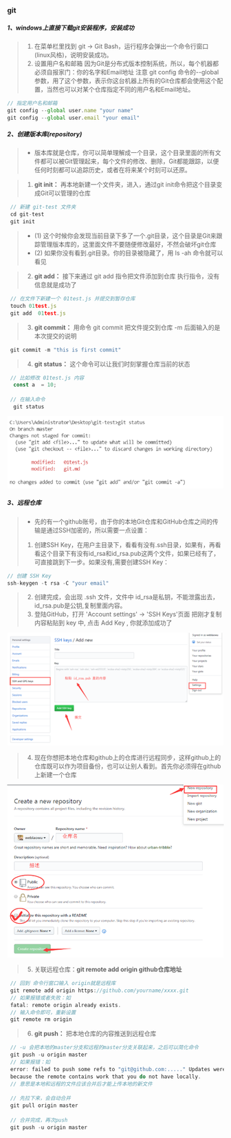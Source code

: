 ### git
##### 1、windows上直接下载git安装程序，安装成功
>1. 在菜单栏里找到 git -> Git Bash，运行程序会弹出一个命令行窗口(linux风格)，说明安装成功。
>2. 设置用户名和邮箱
 因为Git是分布式版本控制系统，所以，每个机器都必须自报家门：你的名字和Email地址
 注意 git config 命令的--global 参数，用了这个参数，表示你这台机器上所有的Git仓库都会使用这个配置，当然也可以对某个仓库指定不同的用户名和Email地址。
```js {.line-numbers}
// 指定用户名和邮箱
git config --global user.name "your name"
git config --global user.email "your email"
```
##### 2、创建版本库(repository) 
>- 版本库就是仓库，你可以简单理解成一个目录，这个目录里面的所有文件都可以被Git管理起来，每个文件的修改、删除，Git都能跟踪，以便任何时刻都可以追踪历史，或者在将来某个时刻可以还原。

>1. **git init：** 再本地新建一个文件夹，进入，通过git 
init命令把这个目录变成Git可以管理的仓库
```js {.line-numbers}
 // 新建 git-test 文件夹  
 cd git-test
 git init
```
>- (1) 这个时候你会发现当前目录下多了一个.git目录，这个目录是Git来跟踪管理版本库的，这里面文件不要随便修改最好，不然会破坏git仓库
>- (2) 如果你没有看到.git目录。你的目录被隐藏了，用 ls -ah 命令就可以看见

>2. **git add：**  接下来通过 git add 指令把文件添加到仓库 
   执行指令，没有信息就是成功了
```js {.line-numbers}
 // 在文件下新建一个 01test.js 并提交到暂存仓库
 touch 01test.js
 git add  01test.js 
```
>3. **git commit：** 用命令 git commit 把文件提交到仓库
   -m 后面输入的是本次提交的说明
```js {.line-numbers}
 git commit -m "this is first commit"
```
>4. **git status：** 这个命令可以让我们时刻掌握仓库当前的状态
```js {.line-numbers}
 // 比如修改 01test.js 内容
  const a  = 10;

 // 在输入命令
  git status 
```
![Alt text](./2019-03-15_101654.png)

##### 3、远程仓库 
>-  先的有一个github账号，由于你的本地Git仓库和GitHub仓库之间的传输是通过SSH加密的，所以需要一点设置：
> 1. 创建SSH Key，在用户主目录下，看看有没有.ssh目录，如果有，再看看这个目录下有没有id_rsa和id_rsa.pub这两个文件，如果已经有了，可直接跳到下一步。如果没有,需要创建SSH Key： 
```js {.line-numbers}
// 创建 SSH Key 
ssh-keygen -t rsa -C "your email"
```
>  2. 创建完成，会出现 .ssh 文件，文件中 id_rsa是私钥，不能泄露出去，id_rsa.pub是公钥,复制里面内容。
>  3. 登陆GitHub，打开 'Account settings' -> 'SSH Keys'页面 把刚才复制内容粘贴到 key 中, 点击 Add Key , 你就添加成功了

![Alt text](./111.png)

>  4. 现在你想把本地仓库和github上的仓库进行远程同步，这样github上的仓库既可以作为项目备份，也可以让别人看到。首先你必须得在github上新建一个仓库 

![Alt text](./222.png)
> 5. 关联远程仓库：**git remote add origin  github仓库地址**
```js {.line-numbers}
 // 回到 命令行窗口输入 origin就是远程库
 git remote add origin https://github.com/yourname/xxxx.git
 // 如果报错或者失败：如
 fatal: remote origin already exists.
 // 输入命令即可，重新设置 
 git remote rm origin 
```

> 6. **git push：** 把本地仓库的内容推送到远程仓库 
```js {.line-numbers} 
 // -u 会把本地的master分支和远程的master分支关联起来，之后可以简化命令
 git push -u origin master 
 // 如果报错：如
 error: failed to push some refs to "git@github.com:....." Updates were rejected 
 because the remote contains work that you do not have locally.
 // 意思是本地和远程的文件应该合并后才能上传本地的新文件

 // 先拉下来，会自动合并
 git pull origin master
 
 // 合并完成，再次push
 git push -u origin master 
```     